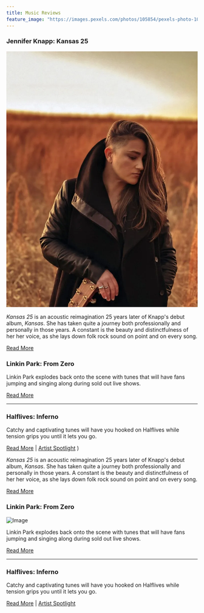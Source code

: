 ```yaml
---
title: Music Reviews
feature_image: "https://images.pexels.com/photos/105854/pexels-photo-105854.jpeg?auto=compress&cs=tinysrgb&w=1260&h=750&dpr=2"
---
```


### Jennifer Knapp: Kansas 25

![Image](/assets/images/jenniferknapp.jpg)

_Kansas 25_ is an acoustic reimagination 25 years later of Knapp's debut album, _Kansas_. She has taken quite a journey both professionally and personally in those years. A constant is the beauty and distinctfulness of her her voice, as she lays down folk rock sound on point and on every song.

[Read More](/reviewposts/jenniferknappKansas25.md)

### Linkin Park: From Zero

Linkin Park explodes back onto the scene with tunes that will have fans jumping and singing along during sold out live shows.

[Read More](/reviewposts/linkinparkfromzero.md)

<hr/>

### Halflives: Inferno

Catchy and captivating tunes will have you hooked on Halflives while tension grips you until it lets you go.

[Read More](/reviewposts/halflivesReviewSpotlight.md) | [Artist Spotlight](/spotlightposts/halflivesSpotlight.md)
)

_Kansas 25_ is an acoustic reimagination 25 years later of Knapp's debut album, _Kansas_. She has taken quite a journey both professionally and personally in those years. A constant is the beauty and distinctfulness of her her voice, as she lays down folk rock sound on point and on every song.

[Read More](/reviewposts/jenniferknappKansas25.md)

### Linkin Park: From Zero

![Image](/assets/images/linkinpark.jpeg)

Linkin Park explodes back onto the scene with tunes that will have fans jumping and singing along during sold out live shows.

[Read More](/reviewposts/linkinparkfromzero.md)

<hr/>

### Halflives: Inferno

Catchy and captivating tunes will have you hooked on Halflives while tension grips you until it lets you go.

[Read More](/reviewposts/halflivesReviewSpotlight.md) | [Artist Spotlight](/spotlightposts/halflivesSpotlight.md)
